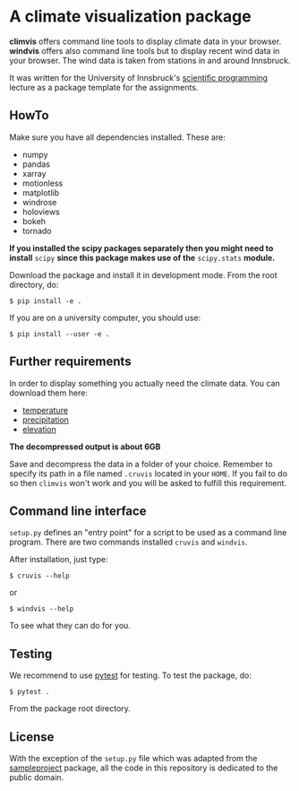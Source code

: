 # A climate visualization package

**climvis** offers command line tools to display climate data in your browser.
**windvis** offers also command line tools but to display recent wind data
in your browser. The wind data is taken from stations in and around Innsbruck.

It was written for the University of Innsbruck's
[scientific programming](http://fabienmaussion.info/scientific_programming)
lecture as a package template for the assignments.

## HowTo

Make sure you have all dependencies installed. These are:
- numpy
- pandas
- xarray
- motionless
- matplotlib
- windrose
- holoviews
- bokeh
- tornado

**If you installed the scipy packages separately then you might need to install** ``scipy`` **since this package makes use of the** ``scipy.stats`` **module.**

Download the package and install it in development mode. From the root
directory, do:

    $ pip install -e .

If you are on a university computer, you should use:

    $ pip install --user -e .

## Further requirements
In order to display something you actually need the climate data.
You can download them here:
- [temperature](https://crudata.uea.ac.uk/cru/data/hrg/cru_ts_4.03/cruts.1905011326.v4.03/tmp/cru_ts4.03.1901.2018.tmp.dat.nc.gz)
- [precipitation](https://crudata.uea.ac.uk/cru/data/hrg/cru_ts_4.03/cruts.1905011326.v4.03/pre/cru_ts4.03.1901.2018.pre.dat.nc.gz)
- [elevation](https://cluster.klima.uni-bremen.de/~fmaussion/misc/cru_cl1_topography.nc)

**The decompressed output is about 6GB**

Save and decompress the data in a folder of your choice. Remember to specify
its path in a file named ``.cruvis`` located in your ``HOME``.
If you fail to do so then ``climvis`` won't work and you will be asked to
fulfill this requirement.

## Command line interface

``setup.py`` defines an "entry point" for a script to be used as a
command line program. There are two commands installed ``cruvis`` and 
``windvis``.

After installation, just type:

    $ cruvis --help

or

    $ windvis --help

To see what they can do for you.

## Testing

We recommend to use [pytest](https://docs.pytest.org) for testing. To test
the package, do:

    $ pytest .

From the package root directory.

## License

With the exception of the ``setup.py`` file which was adapted from the
[sampleproject](https://github.com/pypa/sampleproject) package, all the
code in this repository is dedicated to the public domain.

